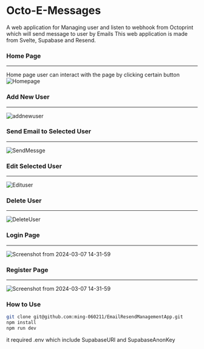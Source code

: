 # Octo-E-Messages
A web application for Managing user and listen to webhook from Octoprint which will send message to user by Emails
This web application is made from Svelte, Supabase and Resend.

### Home Page
----
Home page user can interact with the page by clicking certain button
![Homepage](https://github.com/ming-060211/EmailResendManagementApp/assets/156335979/fb995d23-7fe6-4348-9eac-079eebcc15b7)

### Add New User
----
![addnewuser](https://github.com/ming-060211/EmailResendManagementApp/assets/156335979/05aedb00-e95c-4507-8f0d-7a91f6d6ee7a)

### Send Email to Selected User
---
![SendMessge](https://github.com/ming-060211/EmailResendManagementApp/assets/156335979/3063a430-a4fe-4ce6-823d-ad42877fe3d6)

### Edit Selected User
---
![Edituser](https://github.com/ming-060211/EmailResendManagementApp/assets/156335979/dc335c92-515b-4047-9d8e-eaa276d1346b)

### Delete User
---
![DeleteUser](https://github.com/ming-060211/EmailResendManagementApp/assets/156335979/298690b2-6fa9-42b2-bcd5-055078ea351b)

### Login Page
---
![Screenshot from 2024-03-07 14-31-59](https://github.com/ming-060211/EmailResendManagementApp/assets/156335979/b5b77372-ed91-40cd-9f74-05d0d8db6c19)

### Register Page
---
![Screenshot from 2024-03-07 14-31-59](https://github.com/ming-060211/EmailResendManagementApp/assets/156335979/d7c88260-9b78-4364-9059-67c39ac8b505)

### How to Use
```bash
git clone git@github.com:ming-060211/EmailResendManagementApp.git
npm install
npm run dev
```
it required .env which include SupabaseURl and SupabaseAnonKey
